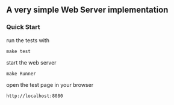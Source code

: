 ## A very simple Web Server implementation

### Quick Start

run the tests with
```
make test
```

start the web server
```
make Runner
```

open the test page in your browser
```
http://localhost:8080
```
